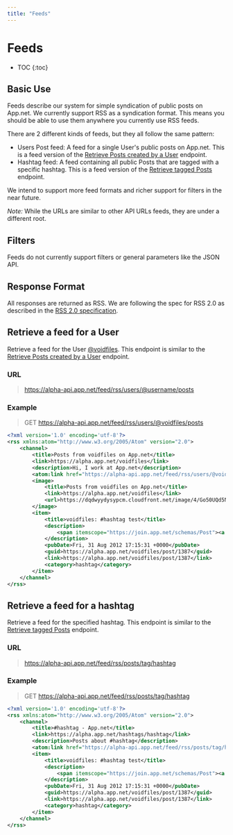```yaml
---
title: "Feeds"
---
```


# Feeds

* TOC
{:toc}

## Basic Use

Feeds describe our system for simple syndication of public posts on App.net. We currently support RSS as a syndication format. This means you should be able to use them anywhere you currently use RSS feeds.

There are 2 different kinds of feeds, but they all follow the same pattern:

* Users Post feed: A feed for a single User's public posts on App.net. This is a feed version of the [Retrieve Posts created by a User](/reference/resources/post/streams/#retrieve-posts-created-by-a-user) endpoint.
* Hashtag feed: A feed containing all public Posts that are tagged with a specific hashtag. This is a feed version of the [Retrieve tagged Posts](/reference/resources/post/streams/#retrieve-tagged-posts) endpoint.

We intend to support more feed formats and richer support for filters in the near future.

*Note:* While the URLs are similar to other API URLs feeds, they are under a different root.

## Filters

Feeds do not currently support filters or general parameters like the JSON API.

## Response Format

All responses are returned as RSS. We are following the spec for RSS 2.0 as described in the [RSS 2.0 specification](http://cyber.law.harvard.edu/rss/rss.html).

## Retrieve a feed for a User

Retrieve a feed for the User [@voidfiles](http://alpha.app.net/voidfiles). This endpoint is similar to the [Retrieve Posts created by a User](/reference/resources/post/streams/#retrieve-posts-created-by-a-user) endpoint.

### URL
> https://alpha-api.app.net/feed/rss/users/@username/posts

### Example

> GET https://alpha-api.app.net/feed/rss/users/@voidfiles/posts

~~~ xml
<?xml version='1.0' encoding='utf-8'?>
<rss xmlns:atom="http://www.w3.org/2005/Atom" version="2.0">
    <channel>
        <title>Posts from voidfiles on App.net</title>
        <link>https://alpha.app.net/voidfiles</link>
        <description>Hi, I work at App.net</description>
        <atom:link href="https://alpha-api.app.net/feed/rss/users/@voidfiles/posts" type="application/rss+xml"/>
        <image>
            <title>Posts from voidfiles on App.net</title>
            <link>https://alpha.app.net/voidfiles</link>
            <url>https://dqdwyydysypcm.cloudfront.net/image/4/Go50UQd5N9mi_APkpQt9JAp4ZsDfMlOTnoB4P-0N5rmpFGtnro2b52yUcUr_bPbxKlxx_4EHHiujdE-RRpSB6oZd0bHGy4xKlwInNBClbebDS7DoyyPHtIK9LY5x-kQSdnPKyKhtogJxD04SGOQMLPkCasZM42nLVgZIIhcbmbBrzxNJaoRoCNOrzS1ib9fQcAwPEg</url>
        </image>
        <item>
            <title>voidfiles: #hashtag test</title>
            <description>
                <span itemscope="https://join.app.net/schemas/Post"><a href="https://alpha.app.net/hashtags/hashtag" itemprop="hashtag" data-hashtag-name="hashtag">#hashtag</a> test</span>
            </description>
            <pubDate>Fri, 31 Aug 2012 17:15:31 +0000</pubDate>
            <guid>https://alpha.app.net/voidfiles/post/1387</guid>
            <link>https://alpha.app.net/voidfiles/post/1387</link>
            <category>hashtag</category>
        </item>
    </channel>
</rss>
~~~

## Retrieve a feed for a hashtag

Retrieve a feed for the specified hashtag. This endpoint is similar to the [Retrieve tagged Posts](/reference/resources/post/streams/#retrieve-tagged-posts) endpoint.

### URL
> https://alpha-api.app.net/feed/rss/posts/tag/hashtag

### Example
> GET https://alpha-api.app.net/feed/rss/posts/tag/hashtag

~~~ xml
<?xml version='1.0' encoding='utf-8'?>
<rss xmlns:atom="http://www.w3.org/2005/Atom" version="2.0">
    <channel>
        <title>#hashtag - App.net</title>
        <link>https://alpha.app.net/hashtags/hashtag</link>
        <description>Posts about #hashtag</description>
        <atom:link href="https://alpha-api.app.net/feed/rss/posts/tag/hashtag" type="application/rss+xml"/>
        <item>
            <title>voidfiles: #hashtag test</title>
            <description>
                <span itemscope="https://join.app.net/schemas/Post"><a href="https://alpha.app.net/hashtags/hashtag" itemprop="hashtag" data-hashtag-name="hashtag">#hashtag</a> test</span>
            </description>
            <pubDate>Fri, 31 Aug 2012 17:15:31 +0000</pubDate>
            <guid>https://alpha.app.net/voidfiles/post/1387</guid>
            <link>https://alpha.app.net/voidfiles/post/1387</link>
            <category>hashtag</category>
        </item>
    </channel>
</rss>
~~~
